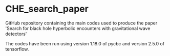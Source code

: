# CHE_search_paper

GitHub repository containing the main codes used to produce the paper 'Search for black hole hyperbolic encounters with gravitational wave detectors'

The codes have been run using version 1.18.0 of pycbc and version 2.5.0 of tensorflow.





